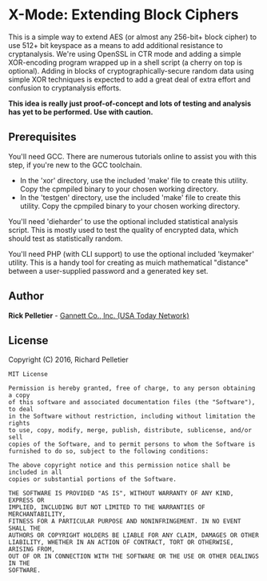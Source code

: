 # X-Mode: Extending Block Ciphers

This is a simple way to extend AES (or almost any 256-bit+ block cipher) to use 512+ bit keyspace as a means to add additional resistance to cryptanalysis. We're using OpenSSL in CTR mode and adding a simple XOR-encoding program wrapped up in a shell script (a cherry on top is optional). Adding in blocks of cryptographically-secure random data using simple XOR techniques is expected to add a great deal of extra effort and confusion to cryptanalysis efforts.

**This idea is really just proof-of-concept and lots of testing and analysis has yet to be performed. Use with caution.**

## Prerequisites

You'll need GCC. There are numerous tutorials online to assist you with this step, if you're new to the GCC toolchain.

* In the 'xor' directory, use the included 'make' file to create this utility. Copy the cpmpiled binary to your chosen working directory.
* In the 'testgen' directory, use the included 'make' file to create this utility. Copy the cpmpiled binary to your chosen working directory.

You'll need 'dieharder' to use the optional included statistical analysis script. This is mostly used to test the quality of encrypted data, which should test as statistically random.

You'll need PHP (with CLI support) to use the optional included 'keymaker' utility. This is a handy tool for creating as muich mathematical "distance" between a user-supplied password and a generated key set.

## Author

**Rick Pelletier** - [Gannett Co., Inc. (USA Today Network)](https://www.usatoday.com/)

## License

Copyright (C) 2016, Richard Pelletier

```
MIT License

Permission is hereby granted, free of charge, to any person obtaining a copy
of this software and associated documentation files (the "Software"), to deal
in the Software without restriction, including without limitation the rights
to use, copy, modify, merge, publish, distribute, sublicense, and/or sell
copies of the Software, and to permit persons to whom the Software is
furnished to do so, subject to the following conditions:

The above copyright notice and this permission notice shall be included in all
copies or substantial portions of the Software.

THE SOFTWARE IS PROVIDED "AS IS", WITHOUT WARRANTY OF ANY KIND, EXPRESS OR
IMPLIED, INCLUDING BUT NOT LIMITED TO THE WARRANTIES OF MERCHANTABILITY,
FITNESS FOR A PARTICULAR PURPOSE AND NONINFRINGEMENT. IN NO EVENT SHALL THE
AUTHORS OR COPYRIGHT HOLDERS BE LIABLE FOR ANY CLAIM, DAMAGES OR OTHER
LIABILITY, WHETHER IN AN ACTION OF CONTRACT, TORT OR OTHERWISE, ARISING FROM,
OUT OF OR IN CONNECTION WITH THE SOFTWARE OR THE USE OR OTHER DEALINGS IN THE
SOFTWARE.
```


